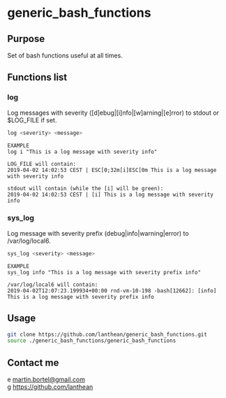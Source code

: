 # generic_bash_functions

## Purpose
Set of bash functions useful at all times.

## Functions list
### log
Log messages with severity ([d]ebug|[i]nfo|[w]arning|[e]rror) to stdout or $LOG_FILE if set.  
```sh
log <severity> <message>
```
```
EXAMPLE
log i "This is a log message with severity info"

LOG_FILE will contain:
2019-04-02 14:02:53 CEST | ESC[0;32m[i]ESC[0m This is a log message with severity info

stdout will contain (while the [i] will be green):
2019-04-02 14:02:53 CEST | [i] This is a log message with severity info
```
### sys_log
Log message with severity prefix (debug|info|warning|error) to /var/log/local6.  
```sh
sys_log <severity> <message>
```
```
EXAMPLE
sys_log info "This is a log message with severity prefix info"

/var/log/local6 will contain:
2019-04-02T12:07:23.199934+00:00 rnd-vm-10-198 -bash[12662]: [info] This is a log message with severity prefix info
```

## Usage
```sh
git clone https://github.com/lanthean/generic_bash_functions.git
source ./generic_bash_functions/generic_bash_functions
```

## Contact me
e	martin.bortel@gmail.com  
g https://github.com/lanthean  
